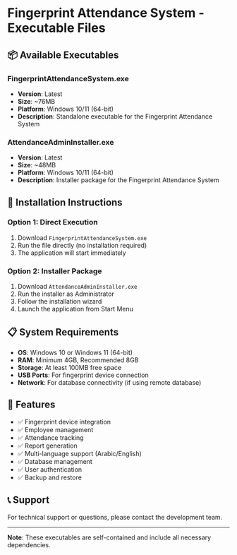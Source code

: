 # Fingerprint Attendance System - Executable Files

## 📦 Available Executables

### FingerprintAttendanceSystem.exe
- **Version**: Latest
- **Size**: ~76MB
- **Platform**: Windows 10/11 (64-bit)
- **Description**: Standalone executable for the Fingerprint Attendance System

### AttendanceAdminInstaller.exe
- **Version**: Latest
- **Size**: ~48MB
- **Platform**: Windows 10/11 (64-bit)
- **Description**: Installer package for the Fingerprint Attendance System

## 🚀 Installation Instructions

### Option 1: Direct Execution
1. Download `FingerprintAttendanceSystem.exe`
2. Run the file directly (no installation required)
3. The application will start immediately

### Option 2: Installer Package
1. Download `AttendanceAdminInstaller.exe`
2. Run the installer as Administrator
3. Follow the installation wizard
4. Launch the application from Start Menu

## 📋 System Requirements

- **OS**: Windows 10 or Windows 11 (64-bit)
- **RAM**: Minimum 4GB, Recommended 8GB
- **Storage**: At least 100MB free space
- **USB Ports**: For fingerprint device connection
- **Network**: For database connectivity (if using remote database)

## 🔧 Features

- ✅ Fingerprint device integration
- ✅ Employee management
- ✅ Attendance tracking
- ✅ Report generation
- ✅ Multi-language support (Arabic/English)
- ✅ Database management
- ✅ User authentication
- ✅ Backup and restore

## 📞 Support

For technical support or questions, please contact the development team.

---
**Note**: These executables are self-contained and include all necessary dependencies.
